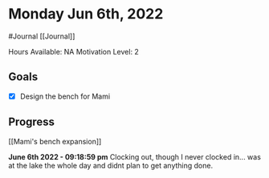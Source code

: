 # Monday Jun 6th, 2022
#Journal [[Journal]]

Hours Available: NA
Motivation Level: 2

## Goals
- [x] Design the bench for Mami

## Progress

[[Mami's bench expansion]]

**June 6th 2022 - 09:18:59 pm** 
Clocking out, though I never clocked in... was at the lake the whole day and didnt plan to get anything done.